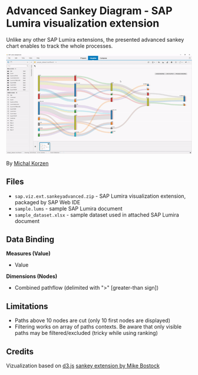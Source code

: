 Advanced Sankey Diagram - SAP Lumira visualization extension
=================================================
Unlike any other SAP Lumira extensions, the presented advanced sankey chart enables to track the whole processes. 

 ![Sankey Diagram](images/overview.gif?raw=true "Advanced Sankey Diagram")
 
By [Michal Korzen](http://scn.sap.com/people/michal.korzen)

Files
-----------
* `sap.viz.ext.sankeyadvanced.zip` - SAP Lumira visualization extension, packaged by SAP Web IDE
* `sample.lums` - sample SAP Lumira document
* `sample_dataset.xlsx` - sample dataset used in attached SAP Lumira document

Data Binding
-------------------------------------------
<strong>Measures (Value)</strong>
* Value 

<strong>Dimensions (Nodes)</strong>
* Combined pathflow (delimited with ">" [greater-than sign]) 

Limitations
-------------------------------------------
* Paths above 10 nodes are cut (only 10 first nodes are displayed)
* Filtering works on array of paths contexts. Be aware that only visible paths may be filtered/excluded (tricky while using ranking)

Credits
-------------------------------------------
Vizualization based on [d3.js](https://d3js.org/) [sankey extension by Mike Bostock](https://bost.ocks.org/mike/sankey/)